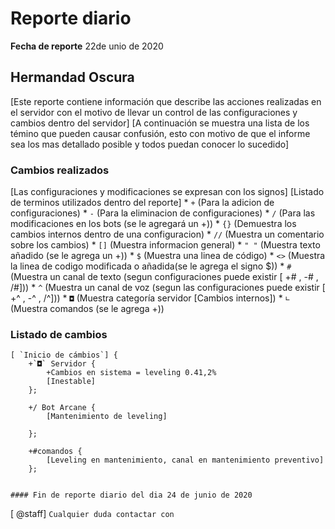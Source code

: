 # Reporte diario
**Fecha de reporte** 22de unio de 2020
## Hermandad Oscura

[Este reporte contiene información que describe las acciones realizadas en el servidor con el motivo de llevar un control de las configuraciones y cambios dentro del servidor]
[A continuación se muestra una lista de los témino que pueden causar confusión, esto con motivo de que el informe sea los mas detallado posible y todos puedan conocer lo sucedido]

### Cambios realizados

[Las configuraciones y modificaciones se expresan con los signos]
[Listado de terminos utilizados dentro del reporte]
            * `+` (Para la adicion de configuraciones)
            * `-` (Para la eliminacion de configuraciones)
            * `/` (Para las modificaciones en los bots (se le agregará un +))
            * `{}` (Demuestra los cambios internos dentro de una configuracion)
            * `//` (Muestra un comentario sobre los cambios)
            * `[]` (Muestra informacion general)
            * `" "` (Muestra texto añadido (se le agrega un +))
            * `$` (Muestra una linea de código)
            * `<>` (Muestra la linea de codigo modificada o añadida(se le agrega el signo $))
            * `#` (Muestra un canal de texto (segun configuraciones puede existir [ +# , -# , /#]))
            * `^` (Muestra un canal de voz (segun las configuraciones puede existir [ +^ , -^ , /^]))
            * `◘` (Muestra categoría servidor [Cambios internos])
            * `∟` (Muestra comandos (se le agrega +))

### Listado de cambios 

    [ `Inicio de cámbios`] {
        +`◘` Servidor {
            +Cambios en sistema = leveling 0.41,2%
            [Inestable]
        };

        +/ Bot Arcane {
            [Mantenimiento de leveling]

        };

        +#comandos {
            [Leveling en mantenimiento, canal en mantenimiento preventivo]
        };


    #### Fin de reporte diario del dia 24 de junio de 2020
[ @staff] `Cualquier duda contactar con`